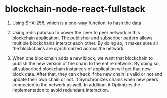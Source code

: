 # blockchain-node-react-fullstack

1. Using SHA-256, which is a one-way function, to hash the data

2. Using redis pub/sub to power the peer to peer network in this
blockchain application. The publisher and subscriber pattern allows multiple blockchains interact each other. By doing so, it makes sure all the blockchains are synchronized across the network.

3. When one blockchain adds a new block, we want that blockchain to publish the new version of the chain to the entire network. By doing so, all subscribed blockchain instances of application will get that new block data. After that, they can check if the new chain is valid or not and update their own chain or not. It Synchronizes chains when new peers connected to the network as well. In addition, it Optimizes the implementation to avoid redundant interaction.

